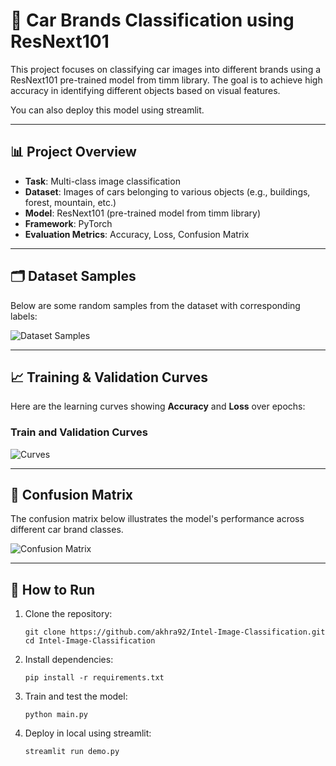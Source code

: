 # 🚗 Car Brands Classification using ResNext101

This project focuses on classifying car images into different brands using a ResNext101 pre-trained model from timm library. The goal is to achieve high accuracy in identifying different objects based on visual features.

You can also deploy this model using streamlit.

---

## 📊 Project Overview

- **Task**: Multi-class image classification
- **Dataset**: Images of cars belonging to various objects (e.g., buildings, forest, mountain, etc.)
- **Model**: ResNext101 (pre-trained model from timm library)
- **Framework**: PyTorch
- **Evaluation Metrics**: Accuracy, Loss, Confusion Matrix

---

## 🗂️ Dataset Samples

Below are some random samples from the dataset with corresponding labels:

![Dataset Samples](assets/samples1.png)

---

## 📈 Training & Validation Curves

Here are the learning curves showing **Accuracy** and **Loss** over epochs:

### Train and Validation Curves
![Curves](assets/plots1.png)

---

## 🧮 Confusion Matrix

The confusion matrix below illustrates the model's performance across different car brand classes.

![Confusion Matrix](assets/confusion1.png)

---


## 🚀 How to Run

1. Clone the repository:
   
   ```
   git clone https://github.com/akhra92/Intel-Image-Classification.git
   cd Intel-Image-Classification
   ```

3. Install dependencies:

   ```
   pip install -r requirements.txt
   ```
   
4. Train and test the model:

   ```
   python main.py
   ```

5. Deploy in local using streamlit:
   
   ```
   streamlit run demo.py
   ```